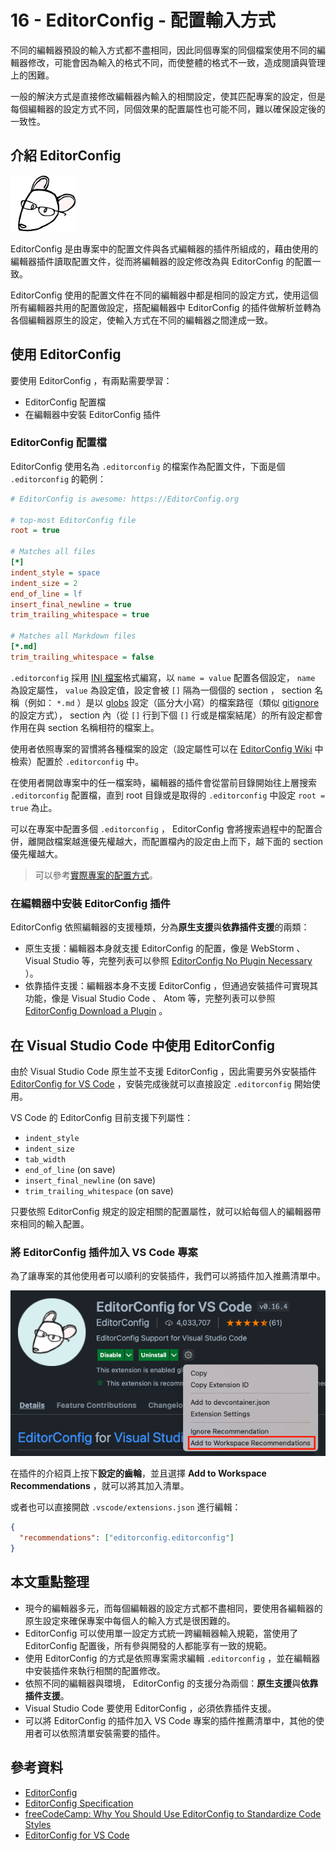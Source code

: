 # 16 - EditorConfig - 配置輸入方式

不同的編輯器預設的輸入方式都不盡相同，因此同個專案的同個檔案使用不同的編輯器修改，可能會因為輸入的格式不同，而使整體的格式不一致，造成閱讀與管理上的困難。

一般的解決方式是直接修改編輯器內輸入的相關設定，使其匹配專案的設定，但是每個編輯器的設定方式不同，同個效果的配置屬性也可能不同，難以確保設定後的一致性。

## 介紹 EditorConfig

![logo](./assets/logo.png)

EditorConfig 是由專案中的配置文件與各式編輯器的插件所組成的，藉由使用的編輯器插件讀取配置文件，從而將編輯器的設定修改為與 EditorConfig 的配置一致。

EditorConfig 使用的配置文件在不同的編輯器中都是相同的設定方式，使用這個所有編輯器共用的配置做設定，搭配編輯器中 EditorConfig 的插件做解析並轉為各個編輯器原生的設定，使輸入方式在不同的編輯器之間達成一致。

## 使用 EditorConfig

要使用 EditorConfig ，有兩點需要學習：

- EditorConfig 配置檔
- 在編輯器中安裝 EditorConfig 插件

### EditorConfig 配置檔

EditorConfig 使用名為 `.editorconfig` 的檔案作為配置文件，下面是個 `.editorconfig` 的範例：

```ini
# EditorConfig is awesome: https://EditorConfig.org

# top-most EditorConfig file
root = true

# Matches all files
[*]
indent_style = space
indent_size = 2
end_of_line = lf
insert_final_newline = true
trim_trailing_whitespace = true

# Matches all Markdown files
[*.md]
trim_trailing_whitespace = false
```

`.editorconfig` 採用 [INI 檔案](https://en.wikipedia.org/wiki/INI_file)格式編寫，以 `name = value` 配置各個設定， `name` 為設定屬性， `value` 為設定值，設定會被 `[]` 隔為一個個的 section ， section 名稱（例如： `*.md` ）是以 [globs](<https://en.wikipedia.org/wiki/Glob_(programming)>) 設定（區分大小寫）的檔案路徑（類似 [gitignore](https://git-scm.com/docs/gitignore#_pattern_format) 的設定方式）， section 內（從 `[]` 行到下個 `[]` 行或是檔案結尾）的所有設定都會作用在與 section 名稱相符的檔案上。

使用者依照專案的習慣將各種檔案的設定（設定屬性可以在 [EditorConfig Wiki](https://github.com/editorconfig/editorconfig/wiki/EditorConfig-Properties) 中檢索）配置於 `.editorconfig` 中。

在使用者開啟專案中的任一檔案時，編輯器的插件會從當前目錄開始往上層搜索 `.editorconfig` 配置檔，直到 root 目錄或是取得的 `.editorconfig` 中設定 `root = true` 為止。

可以在專案中配置多個 `.editorconfig` ， EditorConfig 會將搜索過程中的配置合併，離開啟檔案越進優先權越大，而配置檔內的設定由上而下，越下面的 section 優先權越大。

> 可以參考[實際專案的配置方式](https://github.com/editorconfig/editorconfig/wiki/Projects-Using-EditorConfig)。

### 在編輯器中安裝 EditorConfig 插件

EditorConfig 依照編輯器的支援種類，分為**原生支援**與**依靠插件支援**的兩類：

- 原生支援：編輯器本身就支援 EditorConfig 的配置，像是 WebStorm 、 Visual Studio 等，完整列表可以參照 [EditorConfig No Plugin Necessary](https://editorconfig.org/#pre-installed) ）。
- 依靠插件支援：編輯器本身不支援 EditorConfig ，但通過安裝插件可實現其功能，像是 Visual Studio Code 、 Atom 等，完整列表可以參照 [EditorConfig Download a Plugin](https://editorconfig.org/#download) 。

## 在 Visual Studio Code 中使用 EditorConfig

由於 Visual Studio Code 原生並不支援 EditorConfig ，因此需要另外安裝插件 [EditorConfig for VS Code](https://marketplace.visualstudio.com/items?itemName=EditorConfig.EditorConfig) ，安裝完成後就可以直接設定 `.editorconfig` 開始使用。

VS Code 的 EditorConfig 目前支援下列屬性：

- `indent_style`
- `indent_size`
- `tab_width`
- `end_of_line` (on save)
- `insert_final_newline` (on save)
- `trim_trailing_whitespace` (on save)

只要依照 EditorConfig 規定的設定相關的配置屬性，就可以給每個人的編輯器帶來相同的輸入配置。

### 將 EditorConfig 插件加入 VS Code 專案

為了讓專案的其他使用者可以順利的安裝插件，我們可以將插件加入推薦清單中。

![extension](./assets/extension.png)

在插件的介紹頁上按下**設定的齒輪**，並且選擇 **Add to Workspace Recommendations** ，就可以將其加入清單。

或者也可以直接開啟 `.vscode/extensions.json` 進行編輯：

```json
{
  "recommendations": ["editorconfig.editorconfig"]
}
```

## 本文重點整理

- 現今的編輯器多元，而每個編輯器的設定方式都不盡相同，要使用各編輯器的原生設定來確保專案中每個人的輸入方式是很困難的。
- EditorConfig 可以使用單一設定方式統一跨編輯器輸入規範，當使用了 EditorConfig 配置後，所有參與開發的人都能享有一致的規範。
- 使用 EditorConfig 的方式是依照專案需求編輯 `.editorconfig` ，並在編輯器中安裝插件來執行相關的配置修改。
- 依照不同的編輯器與環境， EditorConfig 的支援分為兩個：**原生支援**與**依靠插件支援**。
- Visual Studio Code 要使用 EditorConfig ，必須依靠插件支援。
- 可以將 EditorConfig 的插件加入 VS Code 專案的插件推薦清單中，其他的使用者可以依照清單安裝需要的插件。

## 參考資料

- [EditorConfig](https://editorconfig.org/)
- [EditorConfig Specification](https://editorconfig-specification.readthedocs.io/)
- [freeCodeCamp: Why You Should Use EditorConfig to Standardize Code Styles](https://www.freecodecamp.org/news/how-to-use-editorconfig-to-standardize-code-styles/)
- [EditorConfig for VS Code](https://marketplace.visualstudio.com/items?itemName=EditorConfig.EditorConfig)
